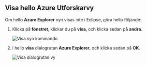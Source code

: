 ## <a name="display-hello-azure-explorer-view"></a>Visa hello Azure Utforskarvy

Om hello **Azure Explorer** vyn visas inte i Eclipse, göra hello följande:

1. Klicka på **fönstret**, klickar du på **visa**, och klicka sedan på **andra**.

   ![Visa vyn kommando](./media/azure-toolkit-for-eclipse-show-azure-explorer/show-az-exp-01.png)

2. I hello **visa** dialogrutan **Azure Explorer**, och klicka sedan på **OK**.

   ![Visa dialogrutan vy](./media/azure-toolkit-for-eclipse-show-azure-explorer/show-az-exp-02.png)

